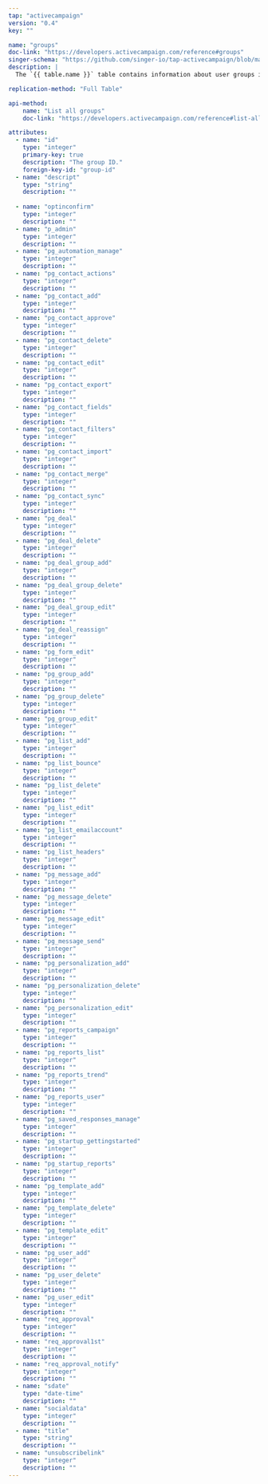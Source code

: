 ```yaml
---
tap: "activecampaign"
version: "0.4"
key: ""

name: "groups"
doc-link: "https://developers.activecampaign.com/reference#groups"
singer-schema: "https://github.com/singer-io/tap-activecampaign/blob/master/tap_activecampaign/schemas/groups.json"
description: |
  The `{{ table.name }}` table contains information about user groups in your {{ integration.display_name }} account.

replication-method: "Full Table"

api-method:
    name: "List all groups"
    doc-link: "https://developers.activecampaign.com/reference#list-all-groups"

attributes:
  - name: "id"
    type: "integer"
    primary-key: true
    description: "The group ID."
    foreign-key-id: "group-id"
  - name: "descript"
    type: "string"
    description: ""
  
  - name: "optinconfirm"
    type: "integer"
    description: ""
  - name: "p_admin"
    type: "integer"
    description: ""
  - name: "pg_automation_manage"
    type: "integer"
    description: ""
  - name: "pg_contact_actions"
    type: "integer"
    description: ""
  - name: "pg_contact_add"
    type: "integer"
    description: ""
  - name: "pg_contact_approve"
    type: "integer"
    description: ""
  - name: "pg_contact_delete"
    type: "integer"
    description: ""
  - name: "pg_contact_edit"
    type: "integer"
    description: ""
  - name: "pg_contact_export"
    type: "integer"
    description: ""
  - name: "pg_contact_fields"
    type: "integer"
    description: ""
  - name: "pg_contact_filters"
    type: "integer"
    description: ""
  - name: "pg_contact_import"
    type: "integer"
    description: ""
  - name: "pg_contact_merge"
    type: "integer"
    description: ""
  - name: "pg_contact_sync"
    type: "integer"
    description: ""
  - name: "pg_deal"
    type: "integer"
    description: ""
  - name: "pg_deal_delete"
    type: "integer"
    description: ""
  - name: "pg_deal_group_add"
    type: "integer"
    description: ""
  - name: "pg_deal_group_delete"
    type: "integer"
    description: ""
  - name: "pg_deal_group_edit"
    type: "integer"
    description: ""
  - name: "pg_deal_reassign"
    type: "integer"
    description: ""
  - name: "pg_form_edit"
    type: "integer"
    description: ""
  - name: "pg_group_add"
    type: "integer"
    description: ""
  - name: "pg_group_delete"
    type: "integer"
    description: ""
  - name: "pg_group_edit"
    type: "integer"
    description: ""
  - name: "pg_list_add"
    type: "integer"
    description: ""
  - name: "pg_list_bounce"
    type: "integer"
    description: ""
  - name: "pg_list_delete"
    type: "integer"
    description: ""
  - name: "pg_list_edit"
    type: "integer"
    description: ""
  - name: "pg_list_emailaccount"
    type: "integer"
    description: ""
  - name: "pg_list_headers"
    type: "integer"
    description: ""
  - name: "pg_message_add"
    type: "integer"
    description: ""
  - name: "pg_message_delete"
    type: "integer"
    description: ""
  - name: "pg_message_edit"
    type: "integer"
    description: ""
  - name: "pg_message_send"
    type: "integer"
    description: ""
  - name: "pg_personalization_add"
    type: "integer"
    description: ""
  - name: "pg_personalization_delete"
    type: "integer"
    description: ""
  - name: "pg_personalization_edit"
    type: "integer"
    description: ""
  - name: "pg_reports_campaign"
    type: "integer"
    description: ""
  - name: "pg_reports_list"
    type: "integer"
    description: ""
  - name: "pg_reports_trend"
    type: "integer"
    description: ""
  - name: "pg_reports_user"
    type: "integer"
    description: ""
  - name: "pg_saved_responses_manage"
    type: "integer"
    description: ""
  - name: "pg_startup_gettingstarted"
    type: "integer"
    description: ""
  - name: "pg_startup_reports"
    type: "integer"
    description: ""
  - name: "pg_template_add"
    type: "integer"
    description: ""
  - name: "pg_template_delete"
    type: "integer"
    description: ""
  - name: "pg_template_edit"
    type: "integer"
    description: ""
  - name: "pg_user_add"
    type: "integer"
    description: ""
  - name: "pg_user_delete"
    type: "integer"
    description: ""
  - name: "pg_user_edit"
    type: "integer"
    description: ""
  - name: "req_approval"
    type: "integer"
    description: ""
  - name: "req_approval1st"
    type: "integer"
    description: ""
  - name: "req_approval_notify"
    type: "integer"
    description: ""
  - name: "sdate"
    type: "date-time"
    description: ""
  - name: "socialdata"
    type: "integer"
    description: ""
  - name: "title"
    type: "string"
    description: ""
  - name: "unsubscribelink"
    type: "integer"
    description: ""
---
```


